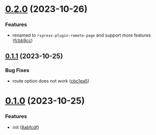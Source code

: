 # [0.2.0](https://github.com/ulivz/rspress-plugin-load-readme/compare/v0.1.1...v0.2.0) (2023-10-26)


### Features

* renamed to `rspress-plugin-remote-page` and support more features ([fcbb9cc](https://github.com/ulivz/rspress-plugin-load-readme/commit/fcbb9ccf07cb1fda705cecd21c20235b7e62e0f7))



## [0.1.1](https://github.com/ulivz/rspress-plugin-load-readme/compare/v0.1.0...v0.1.1) (2023-10-25)


### Bug Fixes

* route option does not work ([cbc1ea5](https://github.com/ulivz/rspress-plugin-load-readme/commit/cbc1ea5aac323ee8a81a52a370a0e58d027772cc))



# [0.1.0](https://github.com/ulivz/rspress-plugin-load-readme/compare/8abfcdf0e9d85b902303f9b715c4e8dfe9aad4ea...v0.1.0) (2023-10-25)


### Features

* init ([8abfcdf](https://github.com/ulivz/rspress-plugin-load-readme/commit/8abfcdf0e9d85b902303f9b715c4e8dfe9aad4ea))



